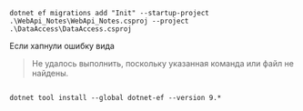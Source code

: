 

```
dotnet ef migrations add "Init" --startup-project .\WebApi_Notes\WebApi_Notes.csproj --project .\DataAccess\DataAccess.csproj
```
Если хапнули ошибку вида

> Не удалось выполнить, поскольку указанная команда или файл не найдены.


```

dotnet tool install --global dotnet-ef --version 9.*
```